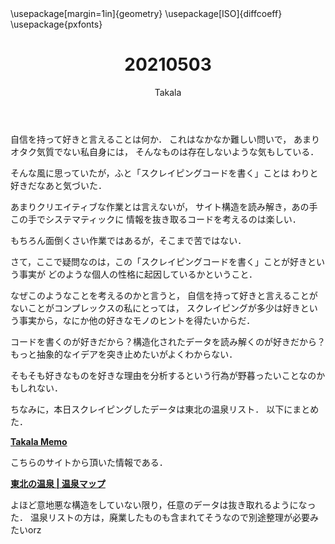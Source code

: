 ﻿---
title: 20210503
yesterday: 20210502
tomorrow: 20210504
days: 493
author: Takala
header-includes:
  - \usepackage[margin=1in]{geometry}
  - \usepackage[ISO]{diffcoeff}
  - \usepackage{pxfonts}
---



自信を持って好きと言えることは何か．
これはなかなか難しい問いで，
あまりオタク気質でない私自身には，
そんなものは存在しないような気もしている．



そんな風に思っていたが，ふと「スクレイピングコードを書く」ことは
わりと好きだなあと気づいた．



あまりクリエイティブな作業とは言えないが，
サイト構造を読み解き，あの手この手でシステマティックに
情報を抜き取るコードを考えるのは楽しい．


もちろん面倒くさい作業ではあるが，そこまで苦ではない．



さて，ここで疑問なのは，この「スクレイピングコードを書く」ことが好きという事実が
どのような個人の性格に起因しているかということ．


なぜこのようなことを考えるのかと言うと，
自信を持って好きと言えることがないことがコンプレックスの私にとっては，
スクレイピングが多少は好きという事実から，なにか他の好きなモノのヒントを得たいからだ．




コードを書くのが好きだから？構造化されたデータを読み解くのが好きだから？
もっと抽象的なイデアを突き止めたいがよくわからない．



そもそも好きなものを好きな理由を分析するという行為が野暮ったいことなのかもしれない．




ちなみに，本日スクレイピングしたデータは東北の温泉リスト．
以下にまとめた．

**[Takala Memo](https://takala4.github.io/cv/memo/#!onsen.md)**



こちらのサイトから頂いた情報である．

**[東北の温泉 | 温泉マップ](http://onsenmaps.com/area/%E6%9D%B1%E5%8C%97)**


よほど意地悪な構造をしていない限り，任意のデータは抜き取れるようになった．
温泉リストの方は，廃業したものも含まれてそうなので別途整理が必要みたいorz